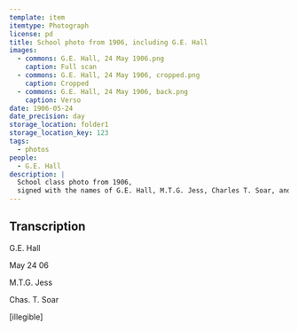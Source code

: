 ```yaml
---
template: item
itemtype: Photograph
license: pd
title: School photo from 1906, including G.E. Hall
images:
  - commons: G.E. Hall, 24 May 1906.png
    caption: Full scan
  - commons: G.E. Hall, 24 May 1906, cropped.png
    caption: Cropped
  - commons: G.E. Hall, 24 May 1906, back.png
    caption: Verso
date: 1906-05-24
date_precision: day
storage_location: folder1
storage_location_key: 123
tags:
  - photos
people:
  - G.E. Hall
description: |
  School class photo from 1906,
  signed with the names of G.E. Hall, M.T.G. Jess, Charles T. Soar, and an illegible one.
---
```


## Transcription
G.E. Hall

May 24 06

M.T.G. Jess

Chas. T. Soar

[illegible]
